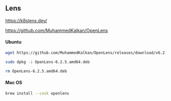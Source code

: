 ## Lens

https://k8slens.dev/

https://github.com/MuhammedKalkan/OpenLens

#### Ubuntu

```sh
wget https://github.com/MuhammedKalkan/OpenLens/releases/download/v6.2.5/OpenLens-6.2.5.amd64.deb

sudo dpkg -i OpenLens-6.2.5.amd64.deb

rm OpenLens-6.2.5.amd64.deb
```


#### Mac OS

```sh
brew install --cask openlens
```